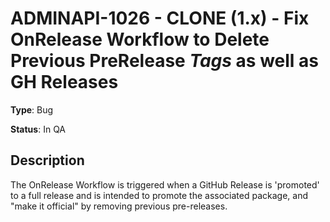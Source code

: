 # ADMINAPI-1026 - CLONE (1.x) - Fix OnRelease Workflow to Delete Previous PreRelease *Tags* as well as GH Releases

**Type**: Bug

**Status**: In QA

## Description
The OnRelease Workflow is triggered when a GitHub Release is 'promoted' to a full release and is intended to promote the associated package, and "make it official" by removing previous pre-releases.


